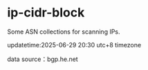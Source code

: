 # ip-cidr-block
Some ASN collections for scanning IPs.

updatetime:2025-06-29 20:30 utc+8 timezone

data source：bgp.he.net
